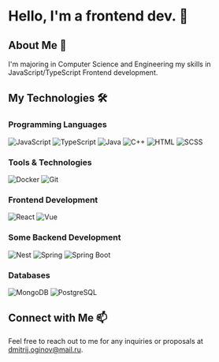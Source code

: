 # Hello, I'm a frontend dev. 👋

## About Me 🚀
I'm majoring in Computer Science and Engineering my skills in JavaScript/TypeScript Frontend development. 

## My Technologies 🛠️

### Programming Languages
![JavaScript](https://img.shields.io/badge/JavaScript-ED8B00?style=for-the-badge&logo=javascript&logoColor=white)
![TypeScript](https://img.shields.io/badge/TypeScript-083061?style=for-the-badge&logo=typescript&logoColor=white)
![Java](https://img.shields.io/badge/Java-ED8B00?style=for-the-badge&logo=java&logoColor=white)
![C++](https://img.shields.io/badge/C++-556694?style=for-the-badge&logo=cplusplus&logoColor=white)
![HTML](https://img.shields.io/badge/HTML-f67b01?style=for-the-badge&logo=html5&logoColor=white)
![SCSS](https://img.shields.io/badge/SCSS-d77eaa?style=for-the-badge&logo=sass&logoColor=white)

### Tools & Technologies
![Docker](https://img.shields.io/badge/Docker-2496ED?style=for-the-badge&logo=docker&logoColor=white)
![Git](https://img.shields.io/badge/Git-F05032?style=for-the-badge&logo=git&logoColor=white)

### Frontend Development
![React](https://img.shields.io/badge/React-000000?style=for-the-badge&logo=react&logoColor=white)
![Vue](https://img.shields.io/badge/Vue-6DB33F?style=for-the-badge&logo=vuedotjs&logoColor=white)

### Some Backend Development
![Nest](https://img.shields.io/badge/NestJs-171a1c?style=for-the-badge&logo=nestjs&logoColor=white)
![Spring](https://img.shields.io/badge/Spring-6DB33F?style=for-the-badge&logo=spring&logoColor=white)
![Spring Boot](https://img.shields.io/badge/Spring_Boot-6DB33F?style=for-the-badge&logo=springboot&logoColor=white)

### Databases
![MongoDB](https://img.shields.io/badge/MongoDB-47A248?style=for-the-badge&logo=mongodb&logoColor=white)
![PostgreSQL](https://img.shields.io/badge/PostgreSQL-4169E1?style=for-the-badge&logo=postgresql&logoColor=white)

## Connect with Me 📫
Feel free to reach out to me for any inquiries or proposals at dmitrij.oginov@mail.ru.
